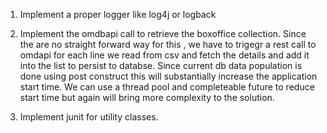 1. Implement a proper logger like log4j or logback
2. Implement the omdbapi call to retrieve the boxoffice collection. Since the are no straight forward way for this ,
    we have to trigegr a rest call to omdapi for each line we read from csv and fetch the details and add it into the list to persist to 
    databse. Since current db data population is done using post construct this will substantially increase the application start time.
   We can use a thread pool and completeable future to reduce start time but again will bring more complexity to the solution.
   
3. Implement junit for utility classes.
